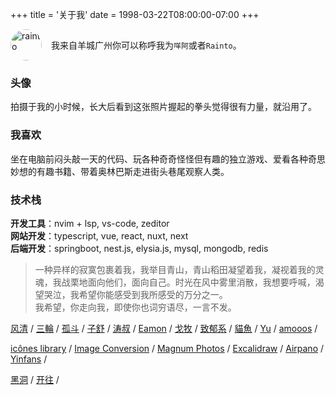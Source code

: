 +++
title = '关于我'
date = 1998-03-22T08:00:00-07:00
+++
<br/>


<div style="display: flex;align-items: center;">
<img src="/img/rain.png" alt="rainto" style="width:50px;height:50px;display:inline-block;border-radius:50%;display:float;float:left;margin-right:15px;">

我来自羊城广州你可以称呼我为`咩阿`或者`Rainto`。
</div>

### 头像
拍摄于我的小时候，长大后看到这张照片握起的拳头觉得很有力量，就沿用了。

### 我喜欢
坐在电脑前闷头敲一天的代码、玩各种奇奇怪怪但有趣的独立游戏、爱看各种奇思妙想的有趣书籍、带着奥林巴斯走进街头巷尾观察人类。

### 技术栈
**开发工具**：nvim + lsp, vs-code, zeditor  
**网站开发**：typescript, vue, react, nuxt, next  
**后端开发**：springboot, nest.js, elysia.js, mysql, mongodb, redis


> 一种异样的寂寞包裹着我，我举目青山，青山稻田凝望着我，凝视着我的灵魂，我战栗地面向他们，面向自己。时光在风中雾里消散，我想要呼喊，渴望哭泣，我希望你能感受到我所感受的万分之一。  
我希望，你走向我，即使你也词穷语尽，一言不发。

[风清](https://wind.ink) /
[三輪](https://sanlun.bike) /
[孤斗](https://d-d.design/) /
[子舒](https://zishu.me/) /
[涛叔](https://taoshu.in/) /
[Eamon](https://fanyiming.life/) /
[戈牧](https://emuia.com/) /
[致郁系](https://www.juroku.net) /
[貓魚](https://2cat.net) /
[Yu](https://blog.hanyu.me/) /
[amooos](https://amooos.com/) /

[icônes library](https://icones.netlify.app/) /
[Image Conversion](https://vectorizer.ai/) /
[Magnum Photos](https://www.magnumphotos.com/) /
[Excalidraw](https://excalidraw.com/) /
[Airpano](https://airpano.org.cn/) /
[Yinfans](https://www.yinfans.me/) /

[黑洞](https://www.foreverblog.cn/go.html) /
[开往](https://www.travellings.cn/go.html) /

